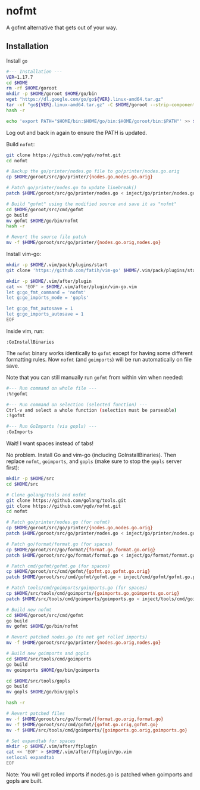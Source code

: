# nofmt
A gofmt alternative that gets out of your way.

## Installation

Install `go`
```bash
#--- Installation ---
VER=1.17.7
cd $HOME
rm -rf $HOME/goroot
mkdir -p $HOME/goroot $HOME/go/bin
wget "https://dl.google.com/go/go${VER}.linux-amd64.tar.gz"
tar -xf "go${VER}.linux-amd64.tar.gz" -C $HOME/goroot --strip-components 1 go
hash -r

echo 'export PATH="$HOME/bin:$HOME/go/bin:$HOME/goroot/bin:$PATH"' >> $HOME/.bashrc
```
Log out and back in again to ensure the PATH is updated.

Build `nofmt`:
```bash
git clone https://github.com/yqdv/nofmt.git
cd nofmt

# Backup the go/printer/nodes.go file to go/printer/nodes.go.orig
cp $HOME/goroot/src/go/printer/{nodes.go,nodes.go.orig}

# Patch go/printer/nodes.go to update linebreak()
patch $HOME/goroot/src/go/printer/nodes.go < inject/go/printer/nodes.go.patch

# Build "gofmt" using the modified source and save it as "nofmt"
cd $HOME/goroot/src/cmd/gofmt
go build
mv gofmt $HOME/go/bin/nofmt
hash -r

# Revert the source file patch
mv -f $HOME/goroot/src/go/printer/{nodes.go.orig,nodes.go}
```

Install vim-go:
```bash
mkdir -p $HOME/.vim/pack/plugins/start
git clone 'https://github.com/fatih/vim-go' $HOME/.vim/pack/plugins/start/vim-go

mkdir -p $HOME/.vim/after/plugin
cat << 'EOF' > $HOME/.vim/after/plugin/vim-go.vim
let g:go_fmt_command = 'nofmt'
let g:go_imports_mode = 'gopls'

let g:go_fmt_autosave = 1
let g:go_imports_autosave = 1
EOF
```

Inside vim, run:
```vim
:GoInstallBinaries
```

The `nofmt` binary works identically to `gofmt` except for having some different formatting rules.
Now `nofmt` (and `goimports`) will be run automatically on file save.

Note that you can still manually run `gofmt` from within vim when needed:
```bash
#--- Run command on whole file ---
:%!gofmt

#--- Run command on selection (selected function) ---
Ctrl-v and select a whole function (selection must be parseable)
:!gofmt

#--- Run GoImports (via gopls) ---
:GoImports
```

Wait! I want spaces instead of tabs!

No problem. Install Go and vim-go (including GoInstallBinaries).
Then replace `nofmt`, `goimports`, and `gopls` (make sure to stop the `gopls` server first):
```bash
mkdir -p $HOME/src
cd $HOME/src

# Clone golang/tools and nofmt
git clone https://github.com/golang/tools.git
git clone https://github.com/yqdv/nofmt.git
cd nofmt

# Patch go/printer/nodes.go (for nofmt)
cp $HOME/goroot/src/go/printer/{nodes.go,nodes.go.orig}
patch $HOME/goroot/src/go/printer/nodes.go < inject/go/printer/nodes.go.patch

# Patch go/format/format.go (for spaces)
cp $HOME/goroot/src/go/format/{format.go,format.go.orig}
patch $HOME/goroot/src/go/format/format.go < inject/go/format/format.go.patch

# Patch cmd/gofmt/gofmt.go (for spaces)
cp $HOME/goroot/src/cmd/gofmt/{gofmt.go,gofmt.go.orig}
patch $HOME/goroot/src/cmd/gofmt/gofmt.go < inject/cmd/gofmt/gofmt.go.patch

# Patch tools/cmd/goimports/goimports.go (for spaces)
cp $HOME/src/tools/cmd/goimports/{goimports.go,goimports.go.orig}
patch $HOME/src/tools/cmd/goimports/goimports.go < inject/tools/cmd/goimports/goimports.go.patch

# Build new nofmt
cd $HOME/goroot/src/cmd/gofmt
go build
mv gofmt $HOME/go/bin/nofmt

# Revert patched nodes.go (to not get rolled imports)
mv -f $HOME/goroot/src/go/printer/{nodes.go.orig,nodes.go}

# Build new goimports and gopls
cd $HOME/src/tools/cmd/goimports
go build
mv goimports $HOME/go/bin/goimports

cd $HOME/src/tools/gopls
go build
mv gopls $HOME/go/bin/gopls

hash -r

# Revert patched files
mv -f $HOME/goroot/src/go/format/{format.go.orig,format.go}
mv -f $HOME/goroot/src/cmd/gofmt/{gofmt.go.orig,gofmt.go}
mv -f $HOME/src/tools/cmd/goimports/{goimports.go.orig,goimports.go}

# Set expandtab for spaces
mkdir -p $HOME/.vim/after/ftplugin
cat << 'EOF' > $HOME/.vim/after/ftplugin/go.vim
setlocal expandtab
EOF
```
Note: You will get rolled imports if nodes.go is patched when goimports and gopls are built.
